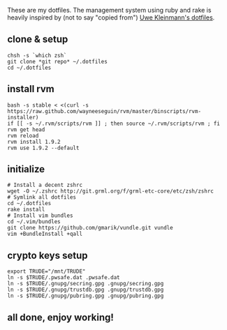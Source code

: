 These are my dotfiles. The management system using ruby and rake is heavily inspired by (not to say "copied from") [Uwe
Kleinmann's dotfiles](https://github.com/kleinmann/dotfiles.git).

## clone & setup
	chsh -s `which zsh`
	git clone *git repo* ~/.dotfiles
	cd ~/.dotfiles
  
## install rvm
	bash -s stable < <(curl -s https://raw.github.com/wayneeseguin/rvm/master/binscripts/rvm-installer)
	if [[ -s ~/.rvm/scripts/rvm ]] ; then source ~/.rvm/scripts/rvm ; fi
	rvm get head
	rvm reload
	rvm install 1.9.2
	rvm use 1.9.2 --default

## initialize
	# Install a decent zshrc
	wget -O ~/.zshrc http://git.grml.org/f/grml-etc-core/etc/zsh/zshrc
	# Symlink all dotfiles
	cd ~/.dotfiles
	rake install
	# Install vim bundles
	cd ~/.vim/bundles
	git clone https://github.com/gmarik/vundle.git vundle
	vim +BundleInstall +qall

## crypto keys setup
	export TRUDE="/mnt/TRUDE"
	ln -s $TRUDE/.pwsafe.dat .pwsafe.dat
	ln -s $TRUDE/.gnupg/secring.gpg .gnupg/secring.gpg
	ln -s $TRUDE/.gnupg/trustdb.gpg .gnupg/trustdb.gpg
	ln -s $TRUDE/.gnupg/pubring.gpg .gnupg/pubring.gpg

## all done, enjoy working!
